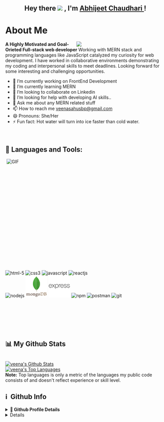 <h2 align="center">
  Hey there <img src="https://media.giphy.com/media/hvRJCLFzcasrR4ia7z/giphy.gif" width="28"> , I'm <a href="">Abhijeet Chaudhari </a>!
   
</h2>
<h1>About Me</h1>

<img align='right' src="https://media.giphy.com/media/M9gbBd9nbDrOTu1Mqx/giphy.gif" width="280">
<b>A Highly Motivated and Goal-Orieted Full-stack web developer</b> Working with MERN stack and programming languages like JavaScript catalyzed my curiosity for web development. I have worked in collaborative environments demonstrating my coding and interpersonal skills to meet deadlines. Looking forward for some interesting and challenging opportunities.


- 🔭 I’m currently working on FrontEnd Development
- 🌱 I’m currently learning MERN 
- 👯 I’m looking to collaborate on Linkedin
- 🤔 I’m looking for help with developing AI skills..
- 💬 Ask me about any MERN related stuff
- 📫 How to reach me veenasahusbp@gmail.com
- 😄 Pronouns: She/Her
- ⚡ Fun fact: Hot water will turn into ice faster than cold water.
 <br>
 
## 🚀 Languages and Tools:
 <img align="right" alt="GIF" clear = "both" src="https://github.com/abhisheknaiidu/abhisheknaiidu/blob/master/code.gif?raw=true" width="500" height="350" />
<p align="left"> 
    <img src="https://img.icons8.com/color/80/000000/html-5.png" alt="html-5" /> 
    <img src="https://img.icons8.com/color/80/000000/css3.png" alt="css3" /> 
    <img src="https://img.icons8.com/color/80/000000/javascript.png" alt="javascript" />
    <img src="https://img.icons8.com/officel/80/000000/react.png" alt="reactjs"  width="68" height="68" /> <br/>
    <img src="https://img.icons8.com/color/70/000000/nodejs.png" alt="nodejs" /> 
    <img src="https://raw.githubusercontent.com/devicons/devicon/master/icons/mongodb/mongodb-original-wordmark.svg" alt="mongodb" width="68" height="68" />
    <img src="https://raw.githubusercontent.com/devicons/devicon/master/icons/express/express-original-wordmark.svg" alt="express" width="68" height="68" />
    <img src="https://img.icons8.com/color/70/000000/npm.png"  alt="npm" />   
    <img src="https://www.vectorlogo.zone/logos/getpostman/getpostman-icon.svg" alt="postman" width="60" height="60" alt="postman" /> 
    <img src="https://img.icons8.com/color/70/000000/git.png" alt="git" />
    
</p>

<br/>
<br/>
<br/>
<br/>
<br/>

## 📊 My Github Stats

<br/>
    <a href="https://github.com/veenasahu12/github-readme-stats"><img alt="veena's Github Stats" src="https://github-readme-stats.vercel.app/api?username=veenasahu12&show_icons=true&count_private=true&theme=chartreuse-dark&hide_border=true&bg_color=0D1117" /></a>
    </br>
  <a href="https://github.com/veenasahu12/github-readme-stats"><img alt="veena's Top Languages" src="https://github-readme-stats.vercel.app/api/top-langs/?username=veenasahu12&langs_count=8&count_private=true&layout=compact&theme=react&hide_border=true&bg_color=0D1117" /></a>
  <br/>
  <b>Note:</b> Top languages is only a metric of the languages my public code consists of and doesn't reflect experience or skill level.
  
 <br>
 
 <h2>ℹ️ &nbsp;Github Info</h2>
<details>	
  <summary><b>🔎 Github Profile Details</b></summary>
<p align="center"><img height="180em" src="https://github-profile-summary-cards.vercel.app/api/cards/profile-details?username=veenasahu12&theme=github_dark" alt="veenasahu12" align = "center"/></p>
</details>
<details>
<!--  <summary><b>🔥 Github Streaks</b></summary>
<p align="center"><img src="https://github-readme-streak-statskbiswal01s.herokuapp.com/?user=veenasahu12&theme=black-ice&hide_border=true&stroke=0000&background=0D1117&ring=e05397&fire=e05397&currStreakLabel=e05397" alt="veenasahu12" /></p>
</details> -->
<details>
<summary><b>📊 Github Contribution Graph</b></summary>
<p align="center"<a href="#"><img alt="veenasahu12 Activity Graph" src="https://activity-graph.herokuapp.com/graph?username=veenasahu12&bg_color=0D1117&color=e05397&line=e05397&point=FFFFFF&hide_border=true&" /></a></p>
</details>
<details>   
 <summary><b>🏆 Github Achievements</b></summary>
<p align="center"> <a href="https://github.com/veenasahu12"><img src="https://github-profile-trophy.vercel.app/?username=veenasahu12&margin-w=5&theme=radical" alt="veena's" /></a> </p>
 </details>


 <hr>
